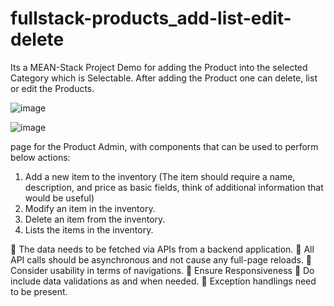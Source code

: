 # fullstack-products_add-list-edit-delete

Its a MEAN-Stack Project Demo for adding the Product into the selected Category which is Selectable. 
After adding the Product one can delete, list or edit the Products. 

![image](https://user-images.githubusercontent.com/41955105/124540531-321c0300-de3d-11eb-9e62-4220c9cc665a.png)

![image](https://user-images.githubusercontent.com/41955105/124540566-4829c380-de3d-11eb-80c9-c2c9399ca880.png)



page for the Product Admin, with components that can be used to perform below
actions:
1. Add a new item to the inventory (The item should require a name, description, and price as basic
fields, think of additional information that would be useful)
2. Modify an item in the inventory.
3. Delete an item from the inventory.
4. Lists the items in the inventory.

 The data needs to be fetched via APIs from a backend application.
 All API calls should be asynchronous and not cause any full-page reloads.
 Consider usability in terms of navigations.
 Ensure Responsiveness
 Do include data validations as and when needed.
 Exception handlings need to be present.
